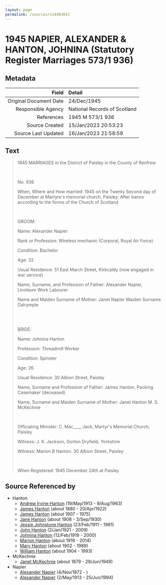 ```yaml
---
layout: page
permalink: /sources/s14483641
---
```


# 1945 NAPIER, ALEXANDER & HANTON, JOHNINA (Statutory Register Marriages 573/1 936)

## Metadata

Field | Detail
---:|:---
Original Document Date | 24/Dec/1945
Responsible Agency | National Records of Scotland
References | 1945 M 573/1 936
Source Created | 15/Jan/2023 20:53:23
Source Last Updated | 16/Jan/2023 21:58:59

## Text

> 1945 MARRIAGES in the District of Paisley in the County of Renfrew
>
> <br/>
>
> No. 936
>
> When, Where and How married: 1945 on the Twenty Second day of December at Martyre's memorial church, Paisley; After banns according to the forms of the Church of Scotland
>
> <br/>
>
> GROOM:
>
> Name: Alexander Napier
>
> Rank or Profession: Wireless mechanic (Corporal, Royal Air Force)
>
> Condition: Bachelor
>
> Age: 32
>
> Usual Residence: 51 East March Street, Kirkcaldy (now engaged in war service)
>
> Name, Surname, and Profession of Father: Alexander Napier, Linoleum Work Labourer
>
> Name and Maiden Surname of Mother: Janet Napier Maiden Surname Dalrymple
>
> <br/>
>
> <br/>
>
> BRIDE:
>
> Name: Johnina Hanton
>
> Profession: Threadmill Worker
>
> Condition: Spinster
>
> Age: 26
>
> Usual Residence: 30 Albion Street, Paisley
>
> Name, Surname and Profession of Father: James Hanton, Packing Casemaker (deceased)
>
> Name, Surname and Maiden Surname of Mother: Janet Hanton M. S. McKechnie
>
> <br/>
>
> Officiating Minister: C. Mac____ Jack, Martyr's Memorial Church, Paisley
>
> Witness: J. K. Jackson, Gorton Dryfield, Yorkshire
>
> Witness: Marion B Hanton. 30 Albion Street, Paisley
>
> <br/>
>
> When Registered: 1945 December 24th at Paisley
>

## Source Referenced by

* Hanton
  * [Andrew Irvine Hanton](../people/@53392578@-andrew-irvine-hanton-b1913-5-19-d1963-8-9.md) (19/May/1913 - 9/Aug/1963)
  * [James Hanton](../people/@71830064@-james-hanton-b1880-d1922-4-20.md) (about 1880 - 20/Apr/1922)
  * [James Hanton](../people/@30630538@-james-hanton-b1907-d1975.md) (about 1907 - 1975)
  * [Jane Hanton](../people/@65592941@-jane-hanton-b1908-d1930-9-3.md) (about 1908 - 3/Sep/1930)
  * [Jessie Johnstone Hanton](../people/@56011610@-jessie-johnstone-hanton-b1911-2-23-d1981.md) (23/Feb/1911 - 1981)
  * [John Hanton](../people/@30651959@-john-hanton-b1921-1-2-d2009.md) (2/Jan/1921 - 2009)
  * [Johnina Hanton](../people/@68592798@-johnina-hanton-b1919-2-12-d2000.md) (12/Feb/1919 - 2000)
  * [Marion Hanton](../people/@27083581@-marion-hanton-b1916-d2014.md) (about 1916 - 2014)
  * [Mary Hanton](../people/@24857040@-mary-hanton-b1902-d1989.md) (about 1902 - 1989)
  * [William Hanton](../people/@19187808@-william-hanton-b1904-d1993.md) (about 1904 - 1993)
* McKechnie
  * [Janet McKechnie](../people/@47324688@-janet-mckechnie-b1879-d1949-6-29.md) (about 1879 - 29/Jun/1949)
* Napier
  * [Alexander Napier](../people/@22451165@-alexander-napier-b1872-11-4-d.md) (4/Nov/1872 - )
  * [Alexander Napier](../people/@80968928@-alexander-napier-b1913-5-2-d1994-6-25.md) (2/May/1913 - 25/Jun/1994)
